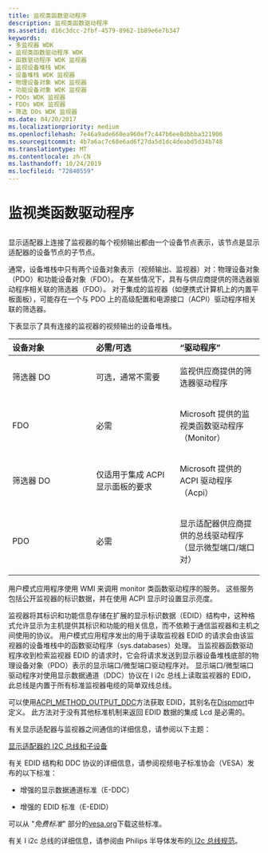```yaml
---
title: 监视类函数驱动程序
description: 监视类函数驱动程序
ms.assetid: d16c3dcc-2fbf-4579-8962-1b89e6e7b347
keywords:
- 多监视器 WDK
- 监视类函数驱动程序 WDK
- 函数驱动程序 WDK 监视器
- 监视设备堆栈 WDK
- 设备堆栈 WDK 监视器
- 物理设备对象 WDK 监视器
- 功能设备对象 WDK 监视器
- PDOs WDK 监视器
- FDOs WDK 监视器
- 筛选 DOs WDK 监视器
ms.date: 04/20/2017
ms.localizationpriority: medium
ms.openlocfilehash: 7e46a9ade660ea960ef7c447b6ee8dbbba321906
ms.sourcegitcommit: 4b7a6ac7c68e6ad6f27da5d1dc4deabd5d34b748
ms.translationtype: MT
ms.contentlocale: zh-CN
ms.lasthandoff: 10/24/2019
ms.locfileid: "72840559"
---
```

# <a name="monitor-class-function-driver"></a>监视类函数驱动程序


## <span id="ddk_monitor_class_function_driver_gg"></span><span id="DDK_MONITOR_CLASS_FUNCTION_DRIVER_GG"></span>


显示适配器上连接了监视器的每个视频输出都由一个设备节点表示，该节点是显示适配器的设备节点的子节点。

通常，设备堆栈中只有两个设备对象表示（视频输出、监视器）对：物理设备对象（PDO）和功能设备对象（FDO）。 在某些情况下，具有与供应商提供的筛选器驱动程序相关联的筛选器（FDO）。 对于集成的监视器（如便携式计算机上的内置平板面板），可能存在一个与 PDO 上的高级配置和电源接口（ACPI）驱动程序相关联的筛选器。

下表显示了具有连接的监视器的视频输出的设备堆栈。

<table>
<colgroup>
<col width="33%" />
<col width="33%" />
<col width="33%" />
</colgroup>
<thead>
<tr class="header">
<th align="left">设备对象</th>
<th align="left">必需/可选</th>
<th align="left">“驱动程序”</th>
</tr>
</thead>
<tbody>
<tr class="odd">
<td align="left"><p>筛选器 DO</p></td>
<td align="left"><p>可选，通常不需要</p></td>
<td align="left"><p>监视供应商提供的筛选器驱动程序</p></td>
</tr>
<tr class="even">
<td align="left"><p>FDO</p></td>
<td align="left"><p>必需</p></td>
<td align="left"><p>Microsoft 提供的监视类函数驱动程序（Monitor）</p></td>
</tr>
<tr class="odd">
<td align="left"><p>筛选器 DO</p></td>
<td align="left"><p>仅适用于集成 ACPI 显示面板的要求</p></td>
<td align="left"><p>Microsoft 提供的 ACPI 驱动程序（Acpi）</p></td>
</tr>
<tr class="even">
<td align="left"><p>PDO</p></td>
<td align="left"><p>必需</p></td>
<td align="left"><p>显示适配器供应商提供的总线驱动程序（显示微型端口/端口对）</p></td>
</tr>
</tbody>
</table>

 

用户模式应用程序使用 WMI 来调用 monitor 类函数驱动程序的服务。 这些服务包括公开监视器的标识数据，并在使用 ACPI 显示时设置显示亮度。

监视器将其标识和功能信息存储在扩展的显示标识数据（EDID）结构中，这种格式允许显示为主机提供其标识和功能的相关信息，而不依赖于通信监视器和主机之间使用的协议。 用户模式应用程序发出的用于读取监视器 EDID 的请求会由该监视器的设备堆栈中的函数驱动程序（sys.databases）处理。 当监视器函数驱动程序收到检索监视器 EDID 的请求时，它会将请求发送到显示器设备堆栈底部的物理设备对象（PDO）表示的显示端口/微型端口驱动程序对。 显示端口/微型端口驱动程序对使用显示数据通道（DDC）协议在 I i2c 总线上读取监视器的 EDID，此总线是内置于所有标准监视器电缆的简单双线总线。

可以使用[ACPI_METHOD_OUTPUT_DDC](https://docs.microsoft.com/windows-hardware/drivers/bringup/other-acpi-namespace-objects)方法获取 EDID，其别名在[Dispmprt](https://docs.microsoft.com/windows-hardware/drivers/ddi/dispmprt/)中定义。 此方法对于没有其他标准机制来返回 EDID 数据的集成 Lcd 是必需的。

有关显示适配器与监视器之间通信的详细信息，请参阅以下主题：

[显示适配器的 I2C 总线和子设备](i2c-bus-and-child-devices-of-the-display-adapter.md)

有关 EDID 结构和 DDC 协议的详细信息，请参阅视频电子标准协会（VESA）发布的以下标准：

-   增强的显示数据通道标准（E-DDC）

-   增强的 EDID 标准（E-EDID）

可以从 "*免费标准*" 部分的[vesa.org](https://vesa.org/vesa-standards/)下载这些标准。

有关 I i2c 总线的详细信息，请参阅由 Philips 半导体发布的[i I2c 总线规范](https://www.i2c-bus.org/specification/)。

 

 





